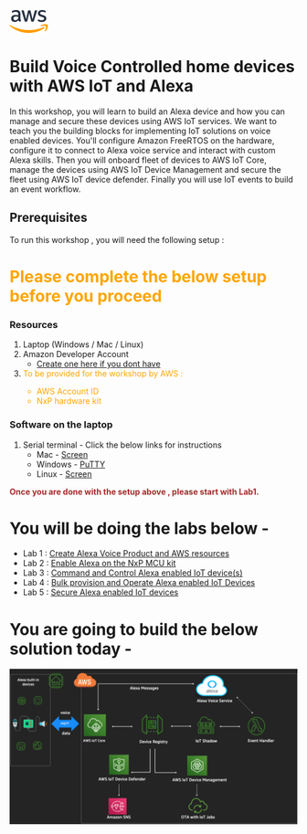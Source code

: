 ![alt text](./images/aws_logo.png)

# Build Voice Controlled home devices with AWS IoT and Alexa 

In this workshop, you will learn to build an Alexa device and how you can manage and secure these devices using AWS IoT services. We want to teach you the building blocks for implementing IoT solutions on voice enabled devices. You'll configure Amazon FreeRTOS on the hardware, configure it to connect to Alexa voice service and interact with custom Alexa skills. Then you will onboard fleet of devices to AWS IoT Core, manage the devices using AWS IoT Device Management and secure the fleet using AWS IoT device defender. Finally you will use IoT events to build an event workflow. 

## Prerequisites 
To run this workshop , you will need the following setup :

# <span style="color:orange">Please complete the below setup before you proceed</span>

### Resources 
1. Laptop (Windows / Mac / Linux)
2. Amazon Developer Account
    - [Create one here if you dont have](https://developer.amazon.com/login.html) 
3. <span style="color:orange">To be provided for the workshop by AWS :
    - AWS Account ID  
    - NxP hardware kit 
   </span>

### Software on the laptop
1. Serial terminal - Click the below links for instructions
    -   Mac -  [Screen](https://software.intel.com/en-us/setting-up-serial-terminal-on-system-with-mac-os-x)    
    -   Windows - [PuTTY](https://software.intel.com/en-us/setting-up-serial-terminal-on-system-with-windows)
    -   Linux -  [Screen](https://software.intel.com/en-us/setting-up-serial-terminal-on-system-with-linux) 

<span style="color:brown">**Once you are done with the setup above , please start with Lab1.** </span>

# You will be doing the labs below  -

- Lab 1 : [Create Alexa Voice Product and AWS resources](https://s3.amazonaws.com/alexa-reinvent/lab1.html)
- Lab 2 : [Enable Alexa on the NxP MCU kit](https://s3.amazonaws.com/alexa-reinvent/lab2.html)
- Lab 3 : [Command and Control Alexa enabled IoT device(s)](https://s3.amazonaws.com/alexa-reinvent/lab3.html)
- Lab 4 : [Bulk provision and Operate Alexa enabled IoT Devices](https://s3.amazonaws.com/alexa-reinvent/lab4.html)
- Lab 5 : [Secure Alexa enabled IoT devices](https://s3.amazonaws.com/alexa-reinvent/lab5.html)

# You are going to build the below solution today -
![alt text](./images/architecture.png)

